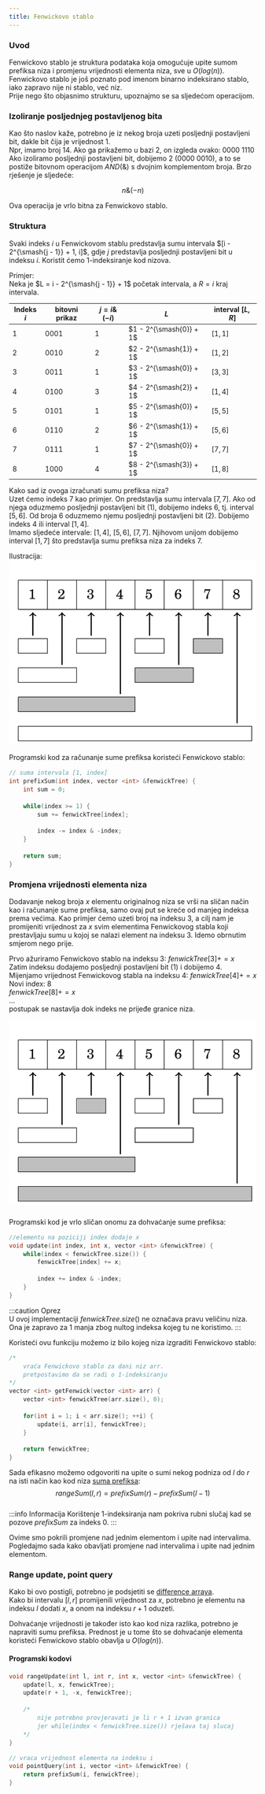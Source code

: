 ```yaml
---
title: Fenwickovo stablo
---
```


### Uvod  
Fenwickovo stablo je struktura podataka koja omogućuje upite sumom prefiksa niza i promjenu vrijednosti elementa niza, sve u $O(log(n))$. Fenwickovo stablo je još poznato pod imenom binarno indeksirano stablo, iako zapravo nije ni stablo, već niz.  
Prije nego što objasnimo strukturu, upoznajmo se sa sljedećom operacijom.  

### Izoliranje posljednjeg postavljenog bita
Kao što naslov kaže, potrebno je iz nekog broja uzeti posljednji postavljeni bit, dakle bit čija je vrijednost 1.  
Npr, imamo broj 14. Ako ga prikažemo u bazi 2, on izgleda ovako: 0000 1110  
Ako izoliramo posljednji postavljeni bit, dobijemo 2 (0000 0010), a to se postiže bitovnom operacijom $AND(\&)$ s dvojnim komplementom broja. Brzo rješenje je sljedeće:  

$$  
n\&(-n)
$$  

Ova operacija je vrlo bitna za Fenwickovo stablo.

### Struktura  
Svaki indeks $i$ u Fenwickovom stablu predstavlja sumu intervala $[i - 2^{\smash{j - 1}} + 1, i]$, gdje $j$ predstavlja posljednji postavljeni bit u indeksu $i$. Koristit ćemo 1-indeksiranje kod nizova.

Primjer:  
Neka je $L = i - 2^{\smash{j - 1}} + 1$ početak intervala, a $R = i$ kraj intervala.  

| Indeks $i$ | bitovni prikaz | $j = i\&(-i)$ | $L$           | interval $[L, R]$ |
|--------|--------------------|---------------|-------------------------|---------|
| 1      | 0001               | 1             | $1 - 2^{\smash{0}} + 1$ |$[1, 1]$ |
| 2      | 0010               | 2             | $2 - 2^{\smash{1}} + 1$ |$[1, 2]$ |
| 3      | 0011               | 1             | $3 - 2^{\smash{0}} + 1$ |$[3, 3]$ |
| 4      | 0100               | 3             | $4 - 2^{\smash{2}} + 1$ |$[1, 4]$ |
| 5      | 0101               | 1             | $5 - 2^{\smash{0}} + 1$ |$[5, 5]$ |
| 6      | 0110               | 2             | $6 - 2^{\smash{1}} + 1$ |$[5, 6]$ |
| 7      | 0111               | 1             | $7 - 2^{\smash{0}} + 1$ |$[7, 7]$ |
| 8      | 1000               | 4             | $8 - 2^{\smash{3}} + 1$ |$[1, 8]$ |  

Kako sad iz ovoga izračunati sumu prefiksa niza?  
Uzet ćemo indeks 7 kao primjer. On predstavlja sumu intervala $[7, 7]$. Ako od njega oduzmemo posljednji postavljeni bit (1), dobijemo indeks 6, tj. interval $[5, 6]$. Od broja 6 oduzmemo njemu posljednji postavljeni bit (2). Dobijemo indeks 4 ili interval $[1, 4]$.  
Imamo sljedeće intervale: $[1, 4]$, $[5, 6]$, $[7, 7]$. Njihovom unijom dobijemo interval $[1, 7]$ što predstavlja sumu prefiksa niza za indeks 7.  

Ilustracija:  
![Fenwick tree - primjer](/img/fenwick-tree.png)  

Programski kod za računanje sume prefiksa koristeći Fenwickovo stablo:    
```cpp
// suma intervala [1, index]
int prefixSum(int index, vector <int> &fenwickTree) {
	int sum = 0;

	while(index >= 1) {
		sum += fenwickTree[index];

		index -= index & -index;
	}

	return sum;
}
```  

### Promjena vrijednosti elementa niza  
Dodavanje nekog broja $x$ elementu originalnog niza se vrši na sličan način kao i računanje sume prefiksa, samo ovaj put se kreće od manjeg indeksa prema većima. Kao primjer ćemo uzeti broj na indeksu 3, a cilj nam je promijeniti vrijednost za $x$ svim elementima Fenwickovog stabla koji prestavljaju sumu u kojoj se nalazi element na indeksu 3. Idemo obrnutim smjerom nego prije.  

Prvo ažuriramo Fenwickovo stablo na indeksu 3: $fenwickTree[3] += x$  
Zatim indeksu dodajemo posljednji postavljeni bit (1) i dobijemo 4.  
Mijenjamo vrijednost Fenwickovog stabla na indeksu 4: $fenwickTree[4] += x$  
Novi index: 8   
$fenwickTree[8] += x$  
...  
postupak se nastavlja dok indeks ne prijeđe granice niza.  

![Fenwick tree - primjer](/img/fenwick-tree2.png)  

###  

Programski kod je vrlo sličan onomu za dohvaćanje sume prefiksa:  
```cpp
//elementu na poziciji index dodaje x
void update(int index, int x, vector <int> &fenwickTree) {
	while(index < fenwickTree.size()) {
		fenwickTree[index] += x;

		index += index & -index;
	}
}
```

:::caution Oprez  
U ovoj implementaciji $fenwickTree.size()$ ne označava pravu veličinu niza.  
Ona je zapravo za 1 manja zbog nultog indeksa kojeg tu ne koristimo.
:::  

Koristeći ovu funkciju možemo iz bilo kojeg niza izgraditi Fenwickovo stablo:  
```cpp
/*
	vraća Fenwickovo stablo za dani niz arr.
	pretpostavimo da se radi o 1-indeksiranju
*/
vector <int> getFenwick(vector <int> arr) {
	vector <int> fenwickTree(arr.size(), 0);

	for(int i = 1; i < arr.size(); ++i) {
		update(i, arr[i], fenwickTree);
	}

	return fenwickTree;
}
```  

Sada efikasno možemo odgovoriti na upite o sumi nekog podniza od $l$ do $r$ na isti način kao kod niza [suma prefiksa](https://materijali.xfer.hr/docs/upiti-nad-intervalima-1/upiti-nad-statickim-poljima#suma-prefiksa):
$$
rangeSum(l, r) = prefixSum(r) - prefixSum(l - 1)
$$  
:::info Informacija
Korištenje 1-indeksiranja nam pokriva rubni slučaj kad se pozove $prefixSum$ za indeks 0.
:::  

Ovime smo pokrili promjene nad jednim elementom i upite nad intervalima. Pogledajmo sada kako obavljati promjene nad intervalima i upite nad jednim elementom.  

### Range update, point query  
Kako bi ovo postigli, potrebno je podsjetiti se [difference arraya](https://materijali.xfer.hr/docs/upiti-nad-intervalima-1/difference-array).  
Kako bi intervalu $[l, r]$ promijenili vrijednost za $x$, potrebno je elementu na indeksu $l$ dodati $x$, a onom na indeksu $r + 1$ oduzeti.    

Dohvaćanje vrijednosti je također isto kao kod niza razlika, potrebno je napraviti sumu prefiksa. Prednost je u tome što se dohvaćanje elementa koristeći Fenwickovo stablo obavlja u $O(log(n))$.  

#### Programski kodovi  

```cpp
void rangeUpdate(int l, int r, int x, vector <int> &fenwickTree) {
	update(l, x, fenwickTree);
	update(r + 1, -x, fenwickTree);

	/*
		nije potrebno provjeravati je li r + 1 izvan granica
		jer while(index < fenwickTree.size()) rješava taj slucaj
	*/
}
```  

```cpp
// vraca vrijednost elementa na indeksu i
void pointQuery(int i, vector <int> &fenwickTree) {
	return prefixSum(i, fenwickTree);
}
```
